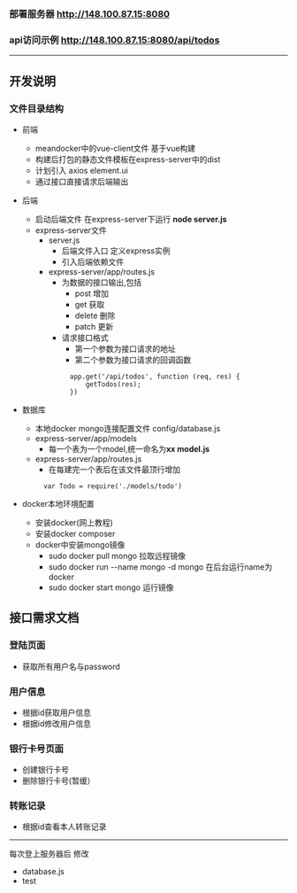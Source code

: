 ### 部署服务器 http://148.100.87.15:8080
### api访问示例 http://148.100.87.15:8080/api/todos
---
## 开发说明
### 文件目录结构
  + 前端
    + meandocker中的vue-client文件 基于vue构建
    + 构建后打包的静态文件模板在express-server中的dist
    + 计划引入 axios element.ui
    + 通过接口直接请求后端输出
  + 后端
    + 启动后端文件 在express-server下运行 **node server.js**
    + express-server文件
      + server.js
        + 后端文件入口 定义express实例
        + 引入后端依赖文件
      + express-server/app/routes.js 
        + 为数据的接口输出,包括
          + post 增加 
          + get  获取
          + delete 删除
          + patch 更新  
        + 请求接口格式
          + 第一个参数为接口请求的地址
          + 第二个参数为接口请求的回调函数
          ~~~
            app.get('/api/todos', function (req, res) {
                getTodos(res);
            })
          ~~~
          
  + 数据库
    + 本地docker mongo连接配置文件 config/database.js
    + express-server/app/models
      + 每一个表为一个model,统一命名为**xx model.js**
    + express-server/app/routes.js
      + 在每建完一个表后在该文件最顶行增加
      ~~~
        var Todo = require('./models/todo')
      ~~~
  + docker本地环境配置
    + 安装docker(网上教程)
    + 安装docker composer
    + docker中安装mongo镜像
      + sudo docker pull mongo 拉取远程镜像
      + sudo docker run --name mongo -d mongo 在后台运行name为docker
      + sudo docker start mongo 运行镜像 
## 接口需求文档
### 登陆页面
+ 获取所有用户名与password
### 用户信息
+ 根据id获取用户信息
+ 根据id修改用户信息
### 银行卡号页面
+ 创建银行卡号
+ 删除银行卡号(暂缓）
### 转账记录
+ 根据id查看本人转账记录

---
每次登上服务器后 修改
+ database.js
+ test
